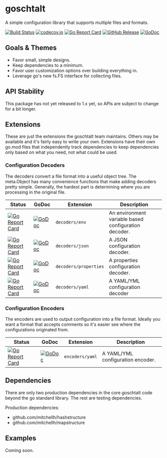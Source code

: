 <!--
SPDX-FileCopyrightText: 2022 Weston Schmidt <weston_schmidt@alumni.purdue.edu>
SPDX-License-Identifier: Apache-2.0
-->
# goschtalt
A simple configuration library that supports multiple files and formats.

[![Build Status](https://github.com/goschtalt/goschtalt/actions/workflows/ci.yml/badge.svg)](https://github.com/goschtalt/goschtalt/actions/workflows/ci.yml)
[![codecov.io](http://codecov.io/github/goschtalt/goschtalt/coverage.svg?branch=main)](http://codecov.io/github/goschtalt/goschtalt?branch=main)
[![Go Report Card](https://goreportcard.com/badge/github.com/goschtalt/goschtalt)](https://goreportcard.com/report/github.com/goschtalt/goschtalt)
[![GitHub Release](https://img.shields.io/github/release/goschtalt/goschtalt.svg)](https://github.com/goschtalt/goschtalt/releases)
[![GoDoc](https://pkg.go.dev/badge/github.com/goschtalt/goschtalt)](https://pkg.go.dev/github.com/goschtalt/goschtalt)

## Goals & Themes

* Favor small, simple designs.
* Keep dependencies to a minimum.
* Favor user customization options over building everything in.
* Leverage go's new fs.FS interface for collecting files.

## API Stability

This package has not yet released to 1.x yet, so APIs are subject to change for
a bit longer.

## Extensions

These are just the extensions the goschtalt team maintains.  Others may be available
and it's fairly easy to write your own.  Extensions have their own go.mod files
that independently track dependencies to keep dependencies only based on what
you need, not what could be used.

### Configuration Decoders

The decoders convert a file format into a useful object tree.  The meta.Object has
many convenience functions that make adding decoders pretty simple.  Generally,
the hardest part is determining where you are processing in the original file.

| Status | GoDoc | Extension | Description |
|--------|-------|-----------|-------------|
| [![Go Report Card](https://goreportcard.com/badge/github.com/goschtalt/goschtalt/extensions/decoders/env)](https://goreportcard.com/report/github.com/goschtalt/goschtalt/extensions/decoders/env) | [![GoDoc](https://pkg.go.dev/badge/github.com/goschtalt/goschtalt/extensions/decoders/env)](https://pkg.go.dev/github.com/goschtalt/goschtalt/extensions/decoders/env) | `decoders/env` | An environment variable based configuration decoder. |
| [![Go Report Card](https://goreportcard.com/badge/github.com/goschtalt/goschtalt/extensions/decoders/json)](https://goreportcard.com/report/github.com/goschtalt/goschtalt/extensions/decoders/json) | [![GoDoc](https://pkg.go.dev/badge/github.com/goschtalt/goschtalt/extensions/decoders/json)](https://pkg.go.dev/github.com/goschtalt/goschtalt/extensions/decoders/json) | `decoders/json` | A JSON configuration decoder. |
| [![Go Report Card](https://goreportcard.com/badge/github.com/goschtalt/goschtalt/extensions/decoders/properties)](https://goreportcard.com/report/github.com/goschtalt/goschtalt/extensions/decoders/properties) | [![GoDoc](https://pkg.go.dev/badge/github.com/goschtalt/goschtalt/extensions/decoders/properties)](https://pkg.go.dev/github.com/goschtalt/goschtalt/extensions/decoders/properties) | `decoders/properties` | A properties configuration decoder. |
| [![Go Report Card](https://goreportcard.com/badge/github.com/goschtalt/goschtalt/extensions/decoders/yaml)](https://goreportcard.com/report/github.com/goschtalt/goschtalt/extensions/decoders/yaml) | [![GoDoc](https://pkg.go.dev/badge/github.com/goschtalt/goschtalt/extensions/decoders/yaml)](https://pkg.go.dev/github.com/goschtalt/goschtalt/extensions/decoders/yaml) | `decoders/yaml` | A YAML/YML configuration decoder |


### Configuration Encoders

The encoders are used to output configuration into a file format.  Ideally you want
a format that accepts comments so it's easier see where the configurations originated
from.

| Status | GoDoc | Extension | Description |
|--------|-------|-----------|-------------|
| [![Go Report Card](https://goreportcard.com/badge/github.com/goschtalt/goschtalt/extensions/encoders/yaml)](https://goreportcard.com/report/github.com/goschtalt/goschtalt/extensions/encoders/yaml) | [![GoDoc](https://pkg.go.dev/badge/github.com/goschtalt/goschtalt/extensions/encoders/yaml)](https://pkg.go.dev/github.com/goschtalt/goschtalt/extensions/encoders/yaml) | `encoders/yaml` | A YAML/YML configuration encoder. |


## Dependencies

There are only two production dependencies in the core goschtalt code beyond the
go standard library.  The rest are testing dependencies.

Production dependencies:

* github.com/mitchellh/hashstructure
* github.com/mitchellh/mapstructure

## Examples

Coming soon.

